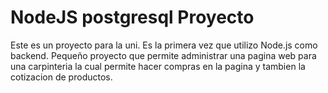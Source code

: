 # NodeJS postgresql Proyecto
Este es un proyecto para la uni. Es la primera vez que utilizo Node.js como backend.
Pequeño proyecto que permite administrar una pagina web para una carpinteria la cual permite hacer compras en la pagina y tambien la cotizacion de productos.

